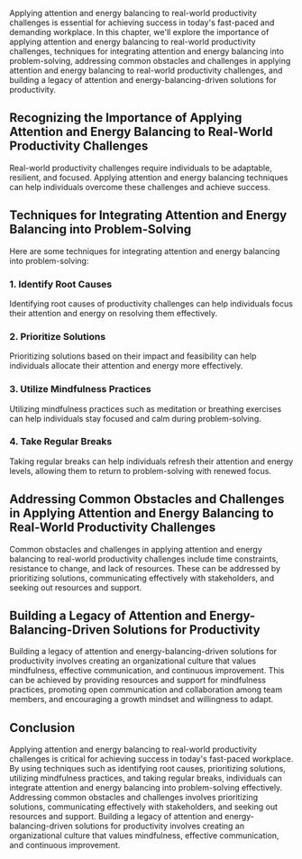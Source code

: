 
Applying attention and energy balancing to real-world productivity challenges is essential for achieving success in today's fast-paced and demanding workplace. In this chapter, we'll explore the importance of applying attention and energy balancing to real-world productivity challenges, techniques for integrating attention and energy balancing into problem-solving, addressing common obstacles and challenges in applying attention and energy balancing to real-world productivity challenges, and building a legacy of attention and energy-balancing-driven solutions for productivity.

Recognizing the Importance of Applying Attention and Energy Balancing to Real-World Productivity Challenges
-----------------------------------------------------------------------------------------------------------

Real-world productivity challenges require individuals to be adaptable, resilient, and focused. Applying attention and energy balancing techniques can help individuals overcome these challenges and achieve success.

Techniques for Integrating Attention and Energy Balancing into Problem-Solving
------------------------------------------------------------------------------

Here are some techniques for integrating attention and energy balancing into problem-solving:

### 1. Identify Root Causes

Identifying root causes of productivity challenges can help individuals focus their attention and energy on resolving them effectively.

### 2. Prioritize Solutions

Prioritizing solutions based on their impact and feasibility can help individuals allocate their attention and energy more effectively.

### 3. Utilize Mindfulness Practices

Utilizing mindfulness practices such as meditation or breathing exercises can help individuals stay focused and calm during problem-solving.

### 4. Take Regular Breaks

Taking regular breaks can help individuals refresh their attention and energy levels, allowing them to return to problem-solving with renewed focus.

Addressing Common Obstacles and Challenges in Applying Attention and Energy Balancing to Real-World Productivity Challenges
---------------------------------------------------------------------------------------------------------------------------

Common obstacles and challenges in applying attention and energy balancing to real-world productivity challenges include time constraints, resistance to change, and lack of resources. These can be addressed by prioritizing solutions, communicating effectively with stakeholders, and seeking out resources and support.

Building a Legacy of Attention and Energy-Balancing-Driven Solutions for Productivity
-------------------------------------------------------------------------------------

Building a legacy of attention and energy-balancing-driven solutions for productivity involves creating an organizational culture that values mindfulness, effective communication, and continuous improvement. This can be achieved by providing resources and support for mindfulness practices, promoting open communication and collaboration among team members, and encouraging a growth mindset and willingness to adapt.

Conclusion
----------

Applying attention and energy balancing to real-world productivity challenges is critical for achieving success in today's fast-paced workplace. By using techniques such as identifying root causes, prioritizing solutions, utilizing mindfulness practices, and taking regular breaks, individuals can integrate attention and energy balancing into problem-solving effectively. Addressing common obstacles and challenges involves prioritizing solutions, communicating effectively with stakeholders, and seeking out resources and support. Building a legacy of attention and energy-balancing-driven solutions for productivity involves creating an organizational culture that values mindfulness, effective communication, and continuous improvement.
